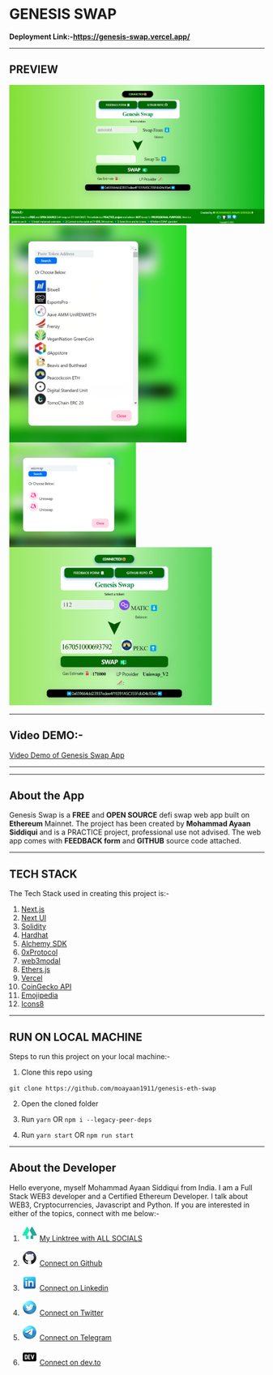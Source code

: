 # GENESIS SWAP

**Deployment Link:-https://genesis-swap.vercel.app/**

---

## PREVIEW

<img  src="public/genesis.png" alt="preview" width="650">
<img src="public/genesis1.png" alt="preview" align="left" width="350">
<img src="public/genesis2.png" alt="preview" align="center" width="250">
<img src="public/genesis3.png" alt="preview" width="400">

---

## Video DEMO:-

[Video Demo of Genesis Swap App](https://www.youtube.com/watch?v=8LMMBJbQgbs)

---

---

## About the App

Genesis Swap is a **FREE** and **OPEN SOURCE** defi swap web app built on **Ethereum** Mainnet. The project has been created by **Mohammad Ayaan Siddiqui** and is a PRACTICE project, professional use not advised. The web app comes with **FEEDBACK form** and **GITHUB** source code attached.

---

## TECH STACK

The Tech Stack used in creating this project is:-

1.  [Next.js](https://nextjs.org/)
2.  [Next UI](https://nextui.org/)
3.  [Solidity](https://docs.soliditylang.org/en/v0.8.17/)
4.  [Hardhat](https://hardhat.org/)
5.  [Alchemy SDK](https://www.alchemy.com/sdk)
6.  [0xProtocol](https://protocol.0x.org/en/latest/)
7.  [web3modal](https://web3modal.com/)
8.  [Ethers.js](https://docs.ethers.io/v5/)
9.  [Vercel](https://vercel.com/dashboard)
10. [CoinGecko API](https://www.coingecko.com/en/)
11. [Emojipedia](https://emojipedia.org/)
12. [Icons8](https://icons8.com/)

---

## RUN ON LOCAL MACHINE

Steps to run this project on your local machine:-

1. Clone this repo using

`git clone https://github.com/moayaan1911/genesis-eth-swap`

2. Open the cloned folder

3. Run `yarn` OR `npm i --legacy-peer-deps`

4. Run `yarn start` OR `npm run start`

---

## About the Developer

Hello everyone, myself Mohammad Ayaan Siddiqui from India. I am a Full Stack WEB3 developer and a Certified Ethereum Developer. I talk about WEB3, Cryptocurrencies, Javascript and Python. If you are interested in either of the topics, connect with me below:-

1. ![Alt text](public/linktree.png "linktree") [My Linktree with ALL SOCIALS](https://linktr.ee/ayaaneth)

2. ![Alt text](public/github.png "github") [Connect on Github](https://github.com/moayaan1911)

3. ![Alt text](public/linkedin.png "linkedin") [Connect on Linkedin](www.linkedin.com/in/ayaaneth)

4. ![Alt text](public/twitter.png "twitter") [Connect on Twitter](https://www.twitter.com/usdisshitcoin)

5. ![Alt text](public/telegram.png "telegram") [Connect on Telegram](https://t.me/usdisshitcoin)

6. ![Alt text](public/dev.png "dev") [Connect on dev.to](https://dev.to/moayaan1911)
